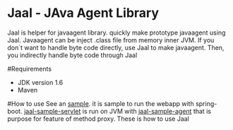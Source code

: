 # Jaal - JAva Agent Library

Jaal is helper for javaagent library. quickly make prototype javaagent using Jaal. Javaagent can be inject .class file from memory inner JVM. If you don`t want to handle byte code directly, use Jaal to make javaagent. Then, you indirectly handle byte code through Jaal

#Requirements
* JDK version 1.6
* Maven

#How to use
See an [sample](https://github.com/jcooky/jaal/tree/master/jaal-sample-servlet). it is sample to run the webapp with spring-boot. [jaal-sample-servlet](https://github.com/jcooky/jaal/tree/master/jaal-sample-servlet) is run on JVM with [jaal-sample-agent](https://github.com/jcooky/jaal/tree/master/jaal-sample-agent) that is purpose for feature of method proxy.
These is how to use Jaal